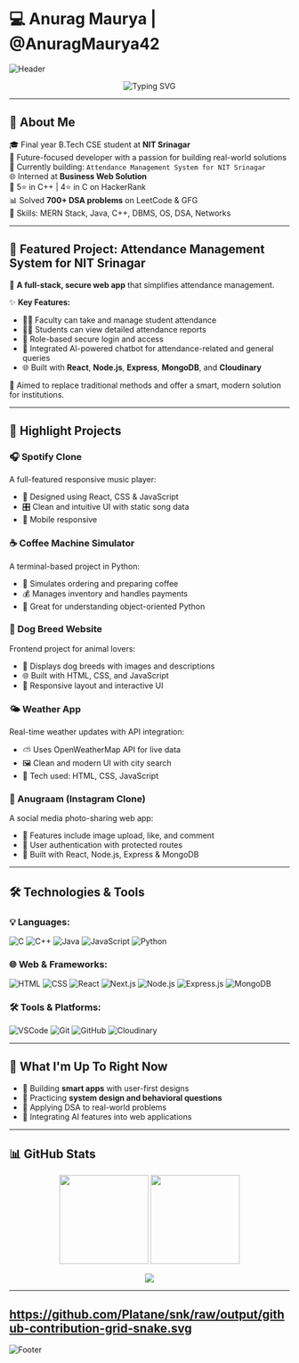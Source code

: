 # 💻 Anurag Maurya | @AnuragMaurya42

![Header](https://capsule-render.vercel.app/api?type=waving&color=gradient&height=200&section=header&text=Hey%20there!%20I'm%20Anurag%20Maurya%20👋&fontSize=30&fontAlignY=40&desc=Passionate%20Developer%20|%20Coder%20|%20Problem%20Solver&descAlignY=60&fontColor=ffffff)

<div align="center">
  <img src="https://readme-typing-svg.demolab.com?font=Fira+Code&duration=3000&pause=500&color=F70000&width=435&lines=Full-Stack+Web+Developer;C%2FC%2B%2B%2FJava+Programmer;MERN+Stack+Enthusiast;Love+building+cool+things" alt="Typing SVG" />
</div>

---

## 🚀 About Me

🎓 Final year B.Tech CSE student at **NIT Srinagar**  
💼 Future-focused developer with a passion for building real-world solutions  
🔧 Currently building: `Attendance Management System for NIT Srinagar`  
🌐 Interned at **Business Web Solution**  
🌟 5⭐ in C++ | 4⭐ in C on HackerRank  
📊 Solved **700+ DSA problems** on LeetCode & GFG  
🧠 Skills: MERN Stack, Java, C++, DBMS, OS, DSA, Networks  

---

## 📌 Featured Project: Attendance Management System for NIT Srinagar

📲 **A full-stack, secure web app** that simplifies attendance management.

✨ **Key Features:**
- 👨‍🏫 Faculty can take and manage student attendance
- 👨‍🎓 Students can view detailed attendance reports
- 🔐 Role-based secure login and access
- 🤖 Integrated AI-powered chatbot for attendance-related and general queries
- 🌐 Built with **React**, **Node.js**, **Express**, **MongoDB**, and **Cloudinary**

📁 Aimed to replace traditional methods and offer a smart, modern solution for institutions.

---

## 🌟 Highlight Projects

### 🎧 Spotify Clone  
A full-featured responsive music player:
- 🎵 Designed using React, CSS & JavaScript
- 🎛️ Clean and intuitive UI with static song data
- 📱 Mobile responsive

### ☕ Coffee Machine Simulator  
A terminal-based project in Python:
- 🧾 Simulates ordering and preparing coffee
- 💰 Manages inventory and handles payments
- 🧠 Great for understanding object-oriented Python

### 🐶 Dog Breed Website  
Frontend project for animal lovers:
- 📸 Displays dog breeds with images and descriptions
- 🌐 Built with HTML, CSS, and JavaScript
- 🎨 Responsive layout and interactive UI

### 🌤️ Weather App  
Real-time weather updates with API integration:
- ⛅ Uses OpenWeatherMap API for live data
- 🖼️ Clean and modern UI with city search
- 🧭 Tech used: HTML, CSS, JavaScript

### 📸 Anugraam (Instagram Clone)  
A social media photo-sharing web app:
- 🧾 Features include image upload, like, and comment
- 🔐 User authentication with protected routes
- 🎨 Built with React, Node.js, Express & MongoDB

---


## 🛠️ Technologies & Tools

### 💡 Languages:
![C](https://img.shields.io/badge/C-00599C?style=for-the-badge&logo=c&logoColor=white)
![C++](https://img.shields.io/badge/C++-00599C?style=for-the-badge&logo=cplusplus&logoColor=white)
![Java](https://img.shields.io/badge/Java-ED8B00?style=for-the-badge&logo=openjdk&logoColor=white)
![JavaScript](https://img.shields.io/badge/JavaScript-F7DF1E?style=for-the-badge&logo=javascript&logoColor=black)
![Python](https://img.shields.io/badge/Python-3776AB?style=for-the-badge&logo=python&logoColor=white)

### 🌐 Web & Frameworks:
![HTML](https://img.shields.io/badge/HTML5-E34F26?style=for-the-badge&logo=html5&logoColor=white)
![CSS](https://img.shields.io/badge/CSS3-1572B6?style=for-the-badge&logo=css3&logoColor=white)
![React](https://img.shields.io/badge/React-20232A?style=for-the-badge&logo=react&logoColor=61DAFB)
![Next.js](https://img.shields.io/badge/Next.js-000000?style=for-the-badge&logo=nextdotjs&logoColor=white)
![Node.js](https://img.shields.io/badge/Node.js-339933?style=for-the-badge&logo=nodedotjs&logoColor=white)
![Express.js](https://img.shields.io/badge/Express.js-000000?style=for-the-badge&logo=express&logoColor=white)
![MongoDB](https://img.shields.io/badge/MongoDB-4EA94B?style=for-the-badge&logo=mongodb&logoColor=white)

### 🛠 Tools & Platforms:
![VSCode](https://img.shields.io/badge/VS%20Code-007ACC?style=for-the-badge&logo=visualstudiocode&logoColor=white)
![Git](https://img.shields.io/badge/Git-F05032?style=for-the-badge&logo=git&logoColor=white)
![GitHub](https://img.shields.io/badge/GitHub-181717?style=for-the-badge&logo=github&logoColor=white)
![Cloudinary](https://img.shields.io/badge/Cloudinary-3448C5?style=for-the-badge&logo=cloudinary&logoColor=white)

---

## 🧠 What I'm Up To Right Now

- 📱 Building **smart apps** with user-first designs
- 💬 Practicing **system design and behavioral questions**
- 🎯 Applying DSA to real-world problems
- 🤖 Integrating AI features into web applications

---

## 📊 GitHub Stats

<p align="center">
  <img src="https://github-readme-stats.vercel.app/api?username=AnuragMaurya42&show_icons=true&theme=tokyonight&hide_border=true&count_private=true" height="160" />
  <img src="https://github-readme-streak-stats.herokuapp.com/?user=AnuragMaurya42&theme=tokyonight&hide_border=true" height="160"/>
</p>

<p align="center">
  <img src="https://github-readme-stats.vercel.app/api/top-langs/?username=AnuragMaurya42&layout=compact&theme=tokyonight&hide_border=true" />
</p>

---
https://github.com/Platane/snk/raw/output/github-contribution-grid-snake.svg 
---

![Footer](https://capsule-render.vercel.app/api?type=waving&color=gradient&height=120&section=footer)
